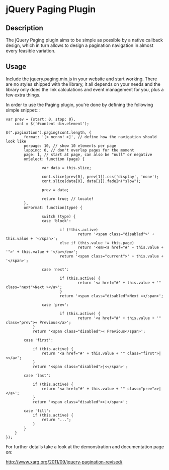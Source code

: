 jQuery Paging Plugin
====================

Description
-----------
The jQuery Paging plugin aims to be simple as possible by a native callback design, which in turn allows to design a pagination navigation in almost every feasible variation.

Usage
-----
Include the jquery.paging.min.js in your website and start working. There are no styles shipped with the library, it all depends on your needs and the library only does the link calculations and event management for you, plus a few extra things.

In order to use the Paging plugin, you're done by defining the following simple snippet:::

	var prev = {start: 0, stop: 0},
	    cont = $('#content div.element');

	$(".pagination").paging(cont.length, {
	        format: '[< ncnnn! >]', // define how the navigation should look like
	        perpage: 10, // show 10 elements per page
	        lapping: 0, // don't overlap pages for the moment
	        page: 1, // start at page, can also be "null" or negative
	        onSelect: function (page) {

	                var data = this.slice;

	                cont.slice(prev[0], prev[1]).css('display', 'none');
	                cont.slice(data[0], data[1]).fadeIn("slow");

	                prev = data;

	                return true; // locate!
	        },
	        onFormat: function(type) {

	                switch (type) {
	                case 'block':

        	                if (!this.active)
        	                        return '<span class="disabled">' + this.value + '</span>';
        	                else if (this.value != this.page)
        	                        return '<em><a href="#' + this.value + '">' + this.value + '</a></em>';
        	                return '<span class="current">' + this.value + '</span>';

        	        case 'next':

        	                if (this.active) {
        	                        return '<a href="#' + this.value + '" class="next">Next »</a>';
        	                }
        	                return '<span class="disabled">Next »</span>';

	                case 'prev':

	                        if (this.active) {
	                                return '<a href="#' + this.value + '" class="prev">« Previous</a>';
				}
				return '<span class="disabled">« Previous</span>';

			case 'first':

				if (this.active) {
					return '<a href="#' + this.value + '" class="first">|<</a>';
				}
 				return '<span class="disabled">|<</span>';

			case 'last':

				if (this.active) {
					return '<a href="#' + this.value + '" class="prev">>|</a>';
				}
				return '<span class="disabled">>|</span>';

			case 'fill':
				if (this.active) {
					return "...";
				}
			}
		}
	});




For further details take a look at the demonstration and documentation page on:

http://www.xarg.org/2011/09/jquery-pagination-revised/